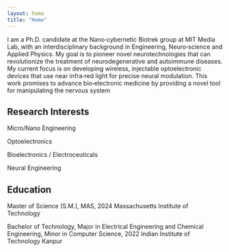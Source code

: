```yaml
---
layout: home
title: "Home"
---
```

I am a Ph.D. candidate at the Nano‑cybernetic Biotrek group at MIT Media Lab, with an interdisciplinary background in Engineering, Neuro‑science and Applied Physics. My goal is to pioneer novel neurotechnologies that can revolutionize the treatment of neurodegenerative and autoimmune diseases. My current focus is on developing wireless, injectable optoelectronic devices that use near infra‑red light for precise neural modulation. This work promises to advance bio‑electronic medicine by providing a novel tool for manipulating the nervous system

## Research Interests

<i class="fa fa-book"></i> Micro/Nano Engineering

<i class="fa fa-book"></i> Optoelectronics

<i class="fa fa-book"></i> Bioelectronics / Electroceuticals

<i class="fa fa-book"></i> Neural Engineering

## Education

<i class="fa fa-graduation-cap"></i> Master of Science (S.M.), MAS, 2024
Massachusetts Institute of Technology

<i class="fa fa-graduation-cap"></i> Bachelor of Technology, Major in Electrical Engineering and Chemical Engineering, Minor in Computer Science, 2022
Indian Institute of Technology Kanpur




